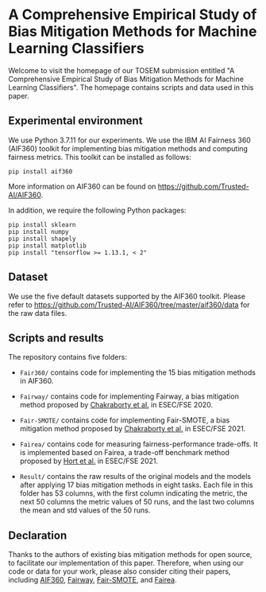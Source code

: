 # A Comprehensive Empirical Study of Bias Mitigation Methods for Machine Learning Classifiers

Welcome to visit the homepage of our TOSEM submission entitled "A Comprehensive Empirical Study of Bias Mitigation Methods for Machine Learning Classifiers". The homepage contains scripts and data used in this paper.

## Experimental environment

We use Python 3.7.11 for our experiments. We use the IBM AI Fairness 360 (AIF360) toolkit for implementing bias mitigation methods and computing fairness metrics. This toolkit can be installed as follows:

```
pip install aif360
```

More information on AIF360 can be found on https://github.com/Trusted-AI/AIF360.

In addition, we require the following Python packages:
```
pip install sklearn
pip install numpy
pip install shapely
pip install matplotlib
pip install "tensorflow >= 1.13.1, < 2"
```

## Dataset

We use the five default datasets supported by the AIF360 toolkit. Please refer to https://github.com/Trusted-AI/AIF360/tree/master/aif360/data for the raw data files.

## Scripts and results
The repository contains five folders:

* ```Fair360/``` contains code for implementing the 15 bias mitigation methods in AIF360.

* ```Fairway/``` contains code for implementing Fairway, a bias mitigation method proposed by [Chakraborty et al.](https://doi.org/10.1145/3368089.3409697) in ESEC/FSE 2020.

* ```Fair-SMOTE/``` contains code for implementing Fair-SMOTE, a bias mitigation method proposed by [Chakraborty et al.](https://doi.org/10.1145/3468264.3468537) in ESEC/FSE 2021.

* ```Fairea/``` contains code for measuring fairness-performance trade-offs. It is implemented based on Fairea, a trade-off benchmark method proposed by [Hort et al.](https://doi.org/10.1145/3468264.3468565) in ESEC/FSE 2021.

* ```Result/``` contains the raw results of the original models and the models after applying 17 bias mitigation methods in eight tasks. Each file in this folder has 53 columns, with the first column indicating the metric, the next 50 columns the metric values of 50 runs, and the last two columns the mean and std values of the 50 runs.

## Declaration

Thanks to the authors of existing bias mitigation methods for open source, to facilitate our implementation of this paper. Therefore, when using our code or data for your work, please also consider citing their papers, including [AIF360](https://arxiv.org/abs/1810.01943), [Fairway](https://doi.org/10.1145/3368089.3409697), [Fair-SMOTE](https://doi.org/10.1145/3468264.3468537), and [Fairea](https://doi.org/10.1145/3468264.3468565).  

